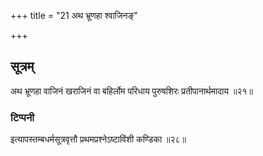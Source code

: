 +++
title = "21 अथ भ्रूणहा श्वाजिनङ्"

+++

## सूत्रम्
अथ भ्रूणहा वाजिनं खराजिनं वा बहिर्लोम परिधाय पुरुषशिरः प्रतीपानार्थमादाय ॥२१॥  
### टिप्पनी

इत्यापस्तम्बधर्मसूत्रवृत्तौ प्रथमप्रश्नेऽष्टाविंशी कण्डिका ॥२८॥
